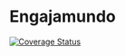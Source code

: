 Engajamundo
===========

<a href='https://coveralls.io/r/vinaud/engajamundo'><img src='https://coveralls.io/repos/vinaud/engajamundo/badge.png' alt='Coverage Status' /></a>
